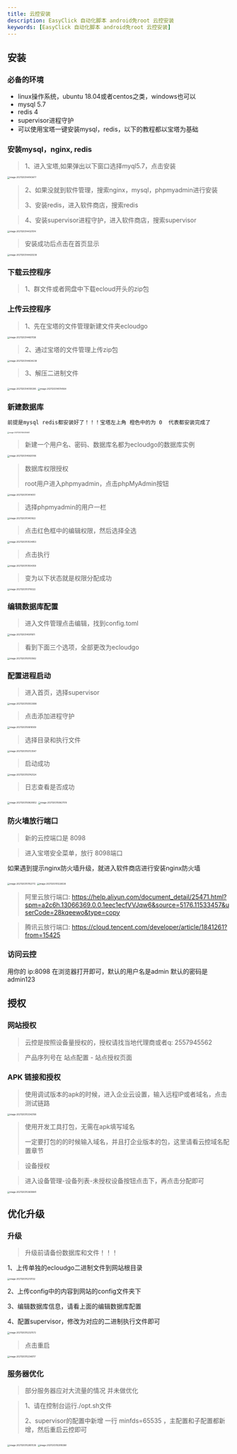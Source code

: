 ```yaml
---
title: 云控安装
description: EasyClick 自动化脚本 android免root 云控安装
keywords: [EasyClick 自动化脚本 android免root 云控安装]
---
```


## 安装

### 必备的环境

- linux操作系统，ubuntu 18.04或者centos之类，windows也可以
- mysql 5.7
- redis 4
- supervisor进程守护
- 可以使用宝塔一键安装mysql，redis，以下的教程都以宝塔为基础



### 安装mysql，nginx, redis

> 1、进入宝塔,如果弹出以下窗口选择myql5.7，点击安装

<img src="/docs/zh-cn/ecloud2/images/image-20211203144143477.png" alt="image-20211203144143477" style="zoom: 33%;" />

> 2、如果没就到软件管理，搜索nginx，mysql，phpmyadmin进行安装
>
> 3、安装redis，进入软件商店，搜索redis

> 4、安装supervisor进程守护，进入软件商店，搜索supervisor
>
> 

<img src="/docs/zh-cn/ecloud2/images/image-20211203144321514.png" alt="image-20211203144321514" style="zoom:33%;" />

> 安装成功后点击在首页显示



<img src="/docs/zh-cn/ecloud2/images/image-20211203144420239.png" alt="image-20211203144420239" style="zoom:33%;" />

###

### 下载云控程序

> 1、群文件或者网盘中下载ecloud开头的zip包

### 上传云控程序

> 1、先在宝塔的文件管理新建文件夹ecloudgo

<img src="/docs/zh-cn/ecloud2/images/image-20211203144601138.png" alt="image-20211203144601138" style="zoom:33%;" />





> 2、通过宝塔的文件管理上传zip包

<img src="/docs/zh-cn/ecloud2/images/image-20211203144634238.png" alt="image-20211203144634238" style="zoom:33%;" />



> 3、解压二进制文件

<img src="/docs/zh-cn/ecloud2/images/image-20211203145105395.png" alt="image-20211203145105395" style="zoom:33%;" />

<img src="/docs/zh-cn/ecloud2/images/image-20211203145114564.png" alt="image-20211203145114564" style="zoom:33%;" />



### 新建数据库

```xml
前提是mysql redis都安装好了！！！宝塔左上角 橙色中的为 0  代表都安装完成了
```

<img src="/docs/zh-cn/ecloud2/images/image-20211203145436463.png" alt="image-20211203145436463" style="zoom:25%;" />



> 新建一个用户名、密码、数据库名都为ecloudgo的数据库实例



<img src="/docs/zh-cn/ecloud2/images/image-20211203145825106.png" alt="image-20211203145825106" style="zoom:33%;" />



> 数据库权限授权
>
> root用户进入phpmyadmin，点击phpMyAdmin按钮



<img src="/docs/zh-cn/ecloud2/images/image-20211203151414051.png" alt="image-20211203151414051" style="zoom:33%;" />



> 选择phpmyadmin的用户一栏
<img src="/docs/zh-cn/ecloud2/images/image-20211203151451822.png" alt="image-20211203151451822" style="zoom:33%;" />



> 点击红色框中的编辑权限，然后选择全选


<img src="/docs/zh-cn/ecloud2/images/image-20211203151534953.png" alt="image-20211203151534953" style="zoom:33%;" />



> 点击执行
<img src="/docs/zh-cn/ecloud2/images/image-20211203151554359.png" alt="image-20211203151554359" style="zoom:33%;" />




> 变为以下状态就是权限分配成功
<img src="/docs/zh-cn/ecloud2/images/image-20211203151718322.png" alt="image-20211203151718322" style="zoom:33%;" />



### 编辑数据库配置

> 进入文件管理点击编辑，找到config.toml



<img src="/docs/zh-cn/ecloud2/images/image-20211203145911611.png" alt="image-20211203145911611" style="zoom:33%;" />


> 看到下面三个选项，全部更改为ecloudgo

<img src="/docs/zh-cn/ecloud2/images/image-20211203150103562.png" alt="image-20211203150103562" style="zoom:33%;" />



### 配置进程启动

> 进入首页，选择supervisor



<img src="/docs/zh-cn/ecloud2/images/image-20211203150553998.png" alt="image-20211203150553998" style="zoom:33%;" />

> 点击添加进程守护


<img src="/docs/zh-cn/ecloud2/images/image-20211203150616509.png" alt="image-20211203150616509" style="zoom:33%;" />


> 选择目录和执行文件

<img src="/docs/zh-cn/ecloud2/images/image-20211203150723547.png" alt="image-20211203150723547" style="zoom:33%;" />

> 启动成功


<img src="/docs/zh-cn/ecloud2/images/image-20211203150742524.png" alt="image-20211203150742524" style="zoom:33%;" />

> 日志查看是否成功
<img src="/docs/zh-cn/ecloud2/images/image-20211203150820652.png" alt="image-20211203150820652" style="zoom:33%;" />

<img src="/docs/zh-cn/ecloud2/images/image-20211203150827519.png" alt="image-20211203150827519" style="zoom:33%;" />




### 防火墙放行端口

> 新的云控端口是 8098

> 进入宝塔安全菜单，放行 8098端口

如果遇到提示nginx防火墙升级，就进入软件商店进行安装nginx防火墙

<img src="/docs/zh-cn/ecloud2/images/image-20211203151152772.png" alt="image-20211203151152772" style="zoom:33%;" />

<img src="/docs/zh-cn/ecloud2/images/image-20211203151226538.png" alt="image-20211203151226538" style="zoom:33%;" />



> 阿里云放行端口:  https://help.aliyun.com/document_detail/25471.html?spm=a2c6h.13066369.0.0.1eec1ecfVVJqw6&source=5176.11533457&userCode=28kqeewo&type=copy

> 腾讯云放行端口:  https://cloud.tencent.com/developer/article/1841261?from=15425



### 访问云控

用你的 ip:8098 在浏览器打开即可，默认的用户名是admin 默认的密码是 admin123





## 授权



### 网站授权

> 云控是按照设备量授权的，授权请找当地代理商或者q: 2557945562

> 产品序列号在 站点配置 - 站点授权页面

### APK 链接和授权

> 使用调试版本的apk的时候，进入企业云设置，输入远程IP或者域名，点击测试链路

<img src="/docs/zh-cn/ecloud2/images/image-20211203153342198.png" alt="image-20211203153342198" style="zoom:33%;" />

> 使用开发工具打包，无需在apk填写域名
>
> 一定要打包的的时候输入域名，并且打企业版本的包，这里请看云控域名配置章节

> 设备授权

>  进入设备管理-设备列表-未授权设备按钮点击下，再点击分配即可


<img src="/docs/zh-cn/ecloud2/images/image-20211203153609841.png" alt="image-20211203153609841" style="zoom:33%;" />



## 优化升级

### 升级

> 升级前请备份数据库和文件！！！

1、上传单独的ecloudgo二进制文件到网站根目录

<img src="/docs/zh-cn/ecloud2/images/image-20211203152131132.png" alt="image-20211203152131132" style="zoom:33%;" />

2、上传config中的内容到网站的config文件夹下

3、编辑数据库信息，请看上面的编辑数据库配置

4、配置supervisor，修改为对应的二进制执行文件即可


<img src="/docs/zh-cn/ecloud2/images/image-20211203152321572.png" alt="image-20211203152321572" style="zoom:33%;" />



> 点击重启



<img src="/docs/zh-cn/ecloud2/images/image-20211203152346117.png" alt="image-20211203152346117" style="zoom:33%;" />







### 服务器优化

>  部分服务器应对大流量的情况 并未做优化

> 1、请在控制台运行./opt.sh文件
>
> 2、supervisor的配置中新增 一行 minfds=65535 ，主配置和子配置都新增，然后重启云控即可

<img src="/docs/zh-cn/ecloud2/images/image-20211203152851539.png" alt="image-20211203152851539" style="zoom:33%;" />

<img src="/docs/zh-cn/ecloud2/images/image-20211203152918388.png" alt="image-20211203152918388" style="zoom:33%;" />
